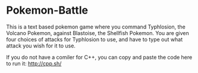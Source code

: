 # Pokemon-Battle

This is a text based pokemon game where you command Typhlosion, the Volcano Pokemon, against Blastoise, the Shellfish Pokemon. You are given four choices of attacks for Typhlosion to use, and have to type out what attack you wish for it to use.

If you do not have a comiler for C++, you can copy and paste the code here to run it: http://cpp.sh/
